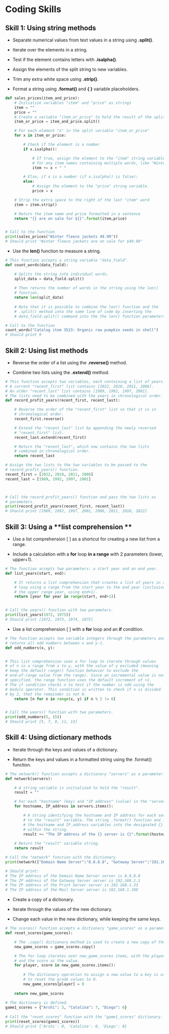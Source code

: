 # Coding Skills

## Skill 1: Using string methods

* Separate numerical values from text values in a string using **.split()**. 

* Iterate over the elements in a string.

* Test if the element contains letters with **.isalpha()**.

* Assign the elements of the split string to new variables.

* Trim any extra white space using **.strip()**.

* Format a string using **.format()** and **{ }** variable placeholders.

```python
def sales_prices(item_and_price):
    # Initialize variables "item" and "price" as strings
    item = ""
    price = ""
    # Create a variable "item_or_price" to hold the result of the split. 
    item_or_price = item_and_price.split()

    # For each element "x" in the split variable "item_or_price" 
    for x in item_or_price:

        # Check if the element is a number
        if x.isalpha():

            # If true, assign the element to the "item" string variable and add a space 
            # for any item names containing multiple words, like "Winter fleece jacket".
            item += x + " "

        # Else, if x is a number (if x.isalpha() is false): 
        else:
            # Assign the element to the "price" string variable. 
            price = x

    # Strip the extra space to the right of the last "item" word
    item = item.strip()

    # Return the item name and price formatted in a sentence 
    return "{} are on sale for ${}".format(item,price)


# Call to the function 
print(sales_prices("Winter fleece jackets 49.99"))
# Should print "Winter fleece jackets are on sale for $49.99"
```

* Use the **len()** function to measure a string.

```python
# This function accepts a string variable "data_field".  
def count_words(data_field):

    # Splits the string into individual words. 
    split_data = data_field.split()
  
    # Then returns the number of words in the string using the len()
    # function. 
    return len(split_data)
    
    # Note that it is possible to combine the len() function and the 
    # .split() method into the same line of code by inserting the 
    # data_field.split() command into the the len() function parameters.

# Call to the function
count_words("Catalog item 3523: Organic raw pumpkin seeds in shell")
# Should print 9
``` 
## **Skill 2:** Using **list** methods

* Reverse the order of a list using the **.reverse()** method.

* Combine two lists using the **.extend()** method.

```python
# This function accepts two variables, each containing a list of years.
# A current "recent_first" list contains [2022, 2018, 2011, 2006].
# An older "recent_last" list contains [1989, 1992, 1997, 2001].
# The lists need to be combined with the years in chronological order.
def record_profit_years(recent_first, recent_last):

    # Reverse the order of the "recent_first" list so that it is in 
    # chronological order.
    recent_first.reverse()

    # Extend the "recent_last" list by appending the newly reversed 
    # "recent_first" list.
    recent_last.extend(recent_first)

    # Return the "recent_last", which now contains the two lists 
    # combined in chronological order. 
    return recent_last

# Assign the two lists to the two variables to be passed to the 
# record_profit_years() function.
recent_first = [2022, 2018, 2011, 2006]
recent_last = [1989, 1992, 1997, 2001]



# Call the record_profit_years() function and pass the two lists as 
# parameters. 
print(record_profit_years(recent_first, recent_last))
# Should print [1989, 1992, 1997, 2001, 2006, 2011, 2018, 2022]
```

## **Skill 3:** Using a **list comprehension **

* Use a list comprehension [ ] as a shortcut for creating a new list from a range.

* Include a calculation with a **for** loop **in a range** with 2 parameters (lower, upper+1). 

```python
# The function accepts two parameters: a start year and an end year.
def list_years(start, end):

    # It returns a list comprehension that creates a list of years in a for
    # loop using a range from the start year to the end year (inclusive of 
    # the upper range year, using end+1).
    return [year for year in range(start, end+1)]


# Call the years() function with two parameters.
print(list_years(1972, 1975)) 
# Should print [1972, 1973, 1974, 1975]
```

*  Use a list comprehension [ ] with a **for** loop and an **if** condition.   

```python
# The function accepts two variable integers through the parameters and
# returns all odd numbers between x and y-1.
def odd_numbers(x, y):


# This list comprehension uses a for loop to iterate through values 
# of n in a range from x to y, with the value of y excluded (meaning
# keep the default range() function behavior to exclude the
# end-of-range value from the range). Since an incremental value is not 
# specified, the range function uses the default increment of +1.
# The if condition checks n to test if the number is odd using the
# modulo operator. This condition is written to check if n is divided 
# by 2, that the remainder is not 0. 
    return [n for n in range(x, y) if n % 2 != 0]


# Call the years() function with two parameters.
print(odd_numbers(5, 15)) 
# Should print [5, 7, 9, 11, 13]
```

## **Skill 4:** Using **dictionary** methods

* Iterate through the keys and values of a dictionary.

* Return the keys and values in a formatted string using the .format() function.

```python
# The network() function accepts a dictionary "servers" as a parameter.
def network(servers):

    # A string variable is initialized to hold the "result". 
    result = ""

    # For each "hostname" (key) and "IP address" (value) in the "server" dictionary items...
    for hostname, IP_address in servers.items():

        # A string identifying the hostname and IP address for each server is added
        # to the "result" variable. The string .format() function and is used to plug
        # the hostname and IP_address variables into the designated {} placeholders
        # within the string.
        result += "The IP address of the {} server is {}".format(hostname, IP_address) + "\n"
    
    # Return the "result" variable string.
    return result 

# Call the "network" function with the dictionary. 
print(network({"Domain Name Server":"8.8.8.8", "Gateway Server":"192.168.1.1", "Print Server":"192.168.1.33", "Mail Server":"192.168.1.190"}))

# Should print:
# The IP address of the Domain Name Server server is 8.8.8.8
# The IP address of the Gateway Server server is 192.168.1.1
# The IP address of the Print Server server is 192.168.1.33
# The IP address of the Mail Server server is 192.168.1.190
```

* Create a copy of a dictionary.

* Iterate through the values of the new dictionary.

* Change each value in the new dictionary, while keeping the same keys. 

```python
# The scores() function accepts a dictionary "game_scores" as a parameter.
def reset_scores(game_scores):

    # The .copy() dictionary method is used to create a new copy of the "game_scores".
    new_game_scores = game_scores.copy() 

    # The for loop iterates over new_game_scores items, with the player as the key
    # and the score as the value. 
    for player, score in new_game_scores.items():
    
        # The dictionary operation to assign a new value to a key is used
        # to reset the grade values to 0.
        new_game_scores[player] = 0
  
    return new_game_scores
 
# The dictionary is defined.
game1_scores = {"Arshi": 3, "Catalina": 7, "Diego": 6}
 
# Call the "reset_scores" function with the "game1_scores" dictionary. 
print(reset_scores(game1_scores))
# Should print {'Arshi': 0, 'Catalina': 0, 'Diego': 0}
```


